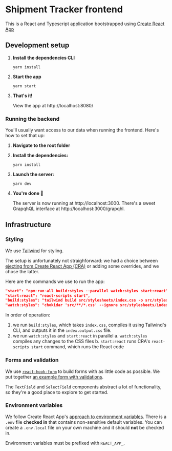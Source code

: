 # Shipment Tracker frontend

This is a React and Typescript application bootstrapped using [Create React App](https://create-react-app.dev/)

## Development setup

1. **Install the dependencies CLI**

   ```shell
   yarn install

   ```

2. **Start the app**

   ```shell
   yarn start
   ```

3. **That's it!**

   View the app at http://localhost:8080/

### Running the backend

You'll usually want access to our data when running the frontend. Here's how to set that up:

1. **Navigate to the root folder**
2. **Install the dependencies:**

   ```shell
   yarn install

   ```

3. **Launch the server:**

   ```shell
   yarn dev

   ```

4. **You're done 🎉**

   The server is now running at http://localhost:3000. There's a sweet GrapqhQL interface at http://localhost:3000/grapqhl.

## Infrastructure

### Styling

We use [Tailwind](https://tailwindcss.com/) for styling.

The setup is unfortunately not straighforward: we had a choice between [ejecting from Create React App (CRA)](https://create-react-app.dev/docs/available-scripts/#npm-run-eject) or adding some overrides, and we chose the latter.

Here are the commands we use to run the app:

```json
"start": "npm-run-all build:styles --parallel watch:styles start:react",
"start:react": "react-scripts start",
"build:styles": "tailwind build src/stylesheets/index.css -o src/stylesheets/index.output.css",
"watch:styles": "chokidar 'src/**/*.css' --ignore src/stylesheets/index.output.css -c 'npm run build:styles'",
```

In order of operation:

1. we run `build:styles`, which takes `index.css`, compiles it using Tailwind's CLI, and outputs it in the `index.output.css` file.
2. we run `watch:styles` and `start:react` in parallel
   a. `watch:styles` compiles any changes to the CSS files
   b. `start:react` runs CRA's `react-scripts start` command, which runs the React code

### Forms and validation

We use [`react-hook-form`](https://react-hook-form.com/) to build forms with as little code as possible. We put together [an example form with validations](/frontend/src/pages/demo/FormValidationDemo.tsx).

The `TextField` and `SelectField` components abstract a lot of functionality, so they're a good place to explore to get started.

### Environment variables

We follow Create React App's [approach to environment variables](https://create-react-app.dev/docs/adding-custom-environment-variables/#adding-development-environment-variables-in-env). There is a `.env` file **checked in** that contains non-sensitive default variables. You can create a `.env.local` file on your own machine and it should **not** be checked in.

Environment variables must be prefixed with `REACT_APP_`.
